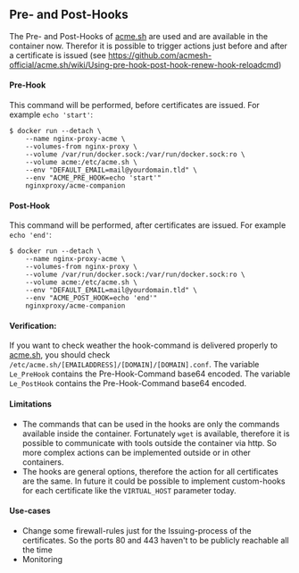 ## Pre- and Post-Hooks

The Pre- and Post-Hooks of [acme.sh](https://github.com/acmesh-official/acme.sh/) are used and are available in the container now. Therefor it is possible to trigger actions just before and after a certificate is issued (see  https://github.com/acmesh-official/acme.sh/wiki/Using-pre-hook-post-hook-renew-hook-reloadcmd)

#### Pre-Hook
This command will be performed, before certificates are issued. For example `echo 'start'`:
```shell
$ docker run --detach \
    --name nginx-proxy-acme \
    --volumes-from nginx-proxy \
    --volume /var/run/docker.sock:/var/run/docker.sock:ro \
    --volume acme:/etc/acme.sh \
    --env "DEFAULT_EMAIL=mail@yourdomain.tld" \
    --env "ACME_PRE_HOOK=echo 'start'"
    nginxproxy/acme-companion
```

#### Post-Hook
This command will be performed, after certificates are issued. For example `echo 'end'`:
```shell
$ docker run --detach \
    --name nginx-proxy-acme \
    --volumes-from nginx-proxy \
    --volume /var/run/docker.sock:/var/run/docker.sock:ro \
    --volume acme:/etc/acme.sh \
    --env "DEFAULT_EMAIL=mail@yourdomain.tld" \
    --env "ACME_POST_HOOK=echo 'end'"
    nginxproxy/acme-companion
```

#### Verification:
If you want to check weather the hook-command is delivered properly to [acme.sh](https://github.com/acmesh-official/acme.sh/), you should check `/etc/acme.sh/[EMAILADDRESS]/[DOMAIN]/[DOMAIN].conf`.
The variable `Le_PreHook` contains the Pre-Hook-Command base64 encoded.
The variable `Le_PostHook` contains the Pre-Hook-Command base64 encoded.

#### Limitations
* The commands that can be used in the hooks are only the commands available inside the container. Fortunately `wget` is available, therefore it is possible to communicate with tools outside the container via http. So more complex actions can be implemented outside or in other containers.
* The hooks are general options, therefore the action for all certificates are the same. In future it could be possible to implement custom-hooks for each certificate like the `VIRTUAL_HOST` parameter today.

#### Use-cases
* Change some firewall-rules just for the Issuing-process of the certificates. So the ports 80 and 443 haven't to be publicly reachable all the time
* Monitoring

